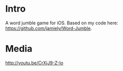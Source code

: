 # Intro

A word jumble game for iOS. Based on my code here:
https://github.com/jamiely/Word-Jumble.

# Media

http://youtu.be/CrXjJ9-Z-Io

